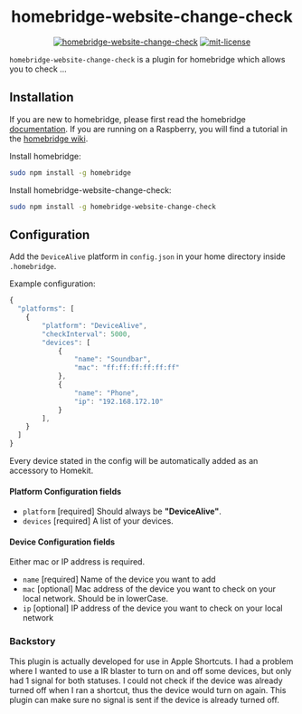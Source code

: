 <span align="center">

# homebridge-website-change-check

[![homebridge-website-change-check](https://badgen.net/npm/v/homebridge-website-change-check?icon=npm)](https://www.npmjs.com/package/homebridge-website-change-check)
[![mit-license](https://badgen.net/npm/license/homebridge-website-change-check)](https://github.com/marcveens/homebridge-website-change-check/blob/master/LICENSE)

</span>

`homebridge-website-change-check` is a plugin for homebridge which allows you to check ...

## Installation

If you are new to homebridge, please first read the homebridge [documentation](https://www.npmjs.com/package/homebridge).
If you are running on a Raspberry, you will find a tutorial in the [homebridge wiki](https://github.com/homebridge/homebridge/wiki/Install-Homebridge-on-Raspbian).

Install homebridge:
```sh
sudo npm install -g homebridge
```

Install homebridge-website-change-check:
```sh
sudo npm install -g homebridge-website-change-check
```

## Configuration

Add the `DeviceAlive` platform in `config.json` in your home directory inside `.homebridge`.

Example configuration:

```js
{
  "platforms": [
    {
        "platform": "DeviceAlive",
        "checkInterval": 5000,
        "devices": [
            {
                "name": "Soundbar",
                "mac": "ff:ff:ff:ff:ff:ff"
            },
            {
                "name": "Phone",
                "ip": "192.168.172.10"
            }
        ],
    }
  ]
}
```

Every device stated in the config will be automatically added as an accessory to Homekit. 

#### Platform Configuration fields
- `platform` [required]
Should always be **"DeviceAlive"**.
- `devices` [required]
A list of your devices.
#### Device Configuration fields
Either mac or IP address is required.
- `name` [required]
Name of the device you want to add
- `mac` [optional]
Mac address of the device you want to check on your local network. Should be in lowerCase.
- `ip` [optional]
IP address of the device you want to check on your local network

### Backstory
This plugin is actually developed for use in Apple Shortcuts. I had a problem where I wanted to use a IR blaster to turn on and off some devices, but only had 1 signal for both statuses. I could not check if the device was already turned off when I ran a shortcut, thus the device would turn on again. This plugin can make sure no signal is sent if the device is already turned off.  